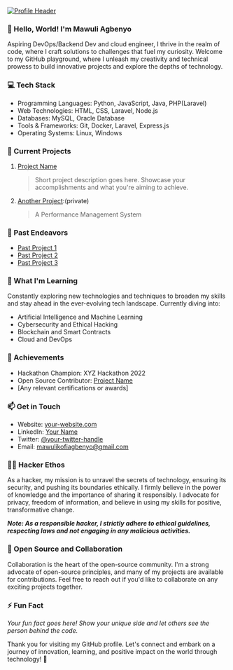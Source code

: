 <!-- Replace the image URL below with your header image -->
[![Profile Header]()](https://github.com/mawuli-agbenyo-creator)

### 👋 Hello, World! I'm Mawuli Agbenyo

Aspiring DevOps/Backend Dev and cloud engineer, I thrive in the realm of code, where I craft solutions to challenges that fuel my curiosity. Welcome to my GitHub playground, where I unleash my creativity and technical prowess to build innovative projects and explore the depths of technology.

### 💻 Tech Stack

- Programming Languages: Python, JavaScript, Java, PHP(Laravel)
- Web Technologies: HTML, CSS, Laravel, Node.js
- Databases: MySQL, Oracle Database
- Tools & Frameworks: Git, Docker, Laravel, Express.js
- Operating Systems: Linux, Windows

### 🌱 Current Projects

1. [Project Name](https://github.com/your-username/project-repo)
   > Short project description goes here. Showcase your accomplishments and what you're aiming to achieve.

2. [Another Project](https://github.com/mawuli-agbenyo-creator/PMS):(private)
   > A Performance Management System

### 🚀 Past Endeavors

- [Past Project 1](https://github.com/your-username/past-project-1)
- [Past Project 2](https://github.com/your-username/past-project-2)
- [Past Project 3](https://github.com/your-username/past-project-3)

### 🔭 What I'm Learning

Constantly exploring new technologies and techniques to broaden my skills and stay ahead in the ever-evolving tech landscape. Currently diving into:

- Artificial Intelligence and Machine Learning
- Cybersecurity and Ethical Hacking
- Blockchain and Smart Contracts
- Cloud and DevOps

### 🌟 Achievements

- Hackathon Champion: XYZ Hackathon 2022
- Open Source Contributor: [Project Name](https://github.com/open-source-project)
- [Any relevant certifications or awards]

### 📫 Get in Touch

- Website: [your-website.com](https://your-website.com)
- LinkedIn: [Your Name](https://www.linkedin.com/in/your-username/)
- Twitter: [@your-twitter-handle](https://twitter.com/your-twitter-handle)
- Email: mawulikofiagbenyo@gmail.com

### 🕵️‍♂️ Hacker Ethos

As a hacker, my mission is to unravel the secrets of technology, ensuring its security, and pushing its boundaries ethically. I firmly believe in the power of knowledge and the importance of sharing it responsibly. I advocate for privacy, freedom of information, and believe in using my skills for positive, transformative change.

**_Note: As a responsible hacker, I strictly adhere to ethical guidelines, respecting laws and not engaging in any malicious activities._**

### 📝 Open Source and Collaboration

Collaboration is the heart of the open-source community. I'm a strong advocate of open-source principles, and many of my projects are available for contributions. Feel free to reach out if you'd like to collaborate on any exciting projects together.

### ⚡ Fun Fact

_Your fun fact goes here! Show your unique side and let others see the person behind the code._

Thank you for visiting my GitHub profile. Let's connect and embark on a journey of innovation, learning, and positive impact on the world through technology! 🚀
